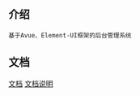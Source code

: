 ## 介绍

    基于Avue、Element-UI框架的后台管理系统

## 文档

[文档](https://www.kancloud.cn/smallwei/avue/579870)
[文档说明](https://avuex.avue.top/#/doc/docs)
